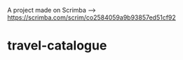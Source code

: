 A project made on Scrimba --> https://scrimba.com/scrim/co2584059a9b93857ed51cf92

# travel-catalogue
